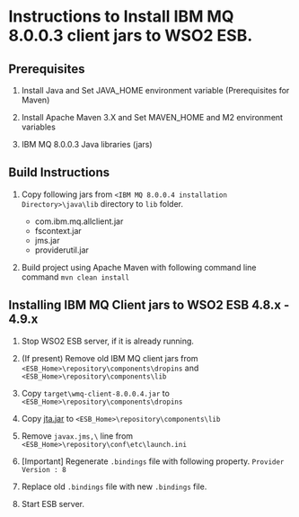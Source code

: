 # Instructions to Install IBM MQ 8.0.0.3 client jars to WSO2 ESB.

## Prerequisites

1) Install Java and Set JAVA_HOME environment variable (Prerequisites for Maven)

2) Install Apache Maven 3.X and Set MAVEN_HOME and M2 environment variables

3) IBM MQ 8.0.0.3 Java libraries (jars)

## Build Instructions

1) Copy following jars from `<IBM MQ 8.0.0.4 installation Directory>\java\lib` directory to `lib` folder.
	* com.ibm.mq.allclient.jar
	* fscontext.jar
	* jms.jar
	* providerutil.jar

2) Build project using Apache Maven with following command line command `mvn clean install`

	
## Installing IBM MQ Client jars to WSO2 ESB 4.8.x - 4.9.x

1) Stop WSO2 ESB server, if it is already running.

2) (If present) Remove old IBM MQ client jars from `<ESB_Home>\repository\components\dropins` and `<ESB_Home>\repository\components\lib`

3) Copy `target\wmq-client-8.0.0.4.jar` to `<ESB_Home>\repository\components\dropins`

4) Copy [jta.jar](http://central.maven.org/maven2/javax/transaction/jta/1.1/jta-1.1.jar) to `<ESB_Home>\repository\components\lib`

5) Remove `javax.jms,\` line from `<ESB_Home>\repository\conf\etc\launch.ini`

6) [Important] Regenerate `.bindings` file with following property. `Provider Version : 8`

7) Replace old `.bindings` file with new `.bindings` file.

8) Start ESB server.
